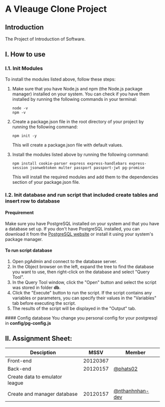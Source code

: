 
# A Vleauge Clone Project
## Introduction
The Project of Introduction of Software.

## I. How to use
###  I.1. Init Modules
To install the modules listed above, follow these steps:  
<ol> 
<li>Make sure that you have Node.js and npm (the Node.js package manager) installed on your system. You can check if you have them installed by running the following commands in your terminal:  

```console 
node -v  
npm -v
```
<li>
Create a package.json file in the root directory of your project by running the following command:  

```console
npm init -y
```
This will create a package.json file with default values.
<li> 
Install the modules listed above by running the following command:  

```console
npm install cookie-parser express express-handlebars express-session jsonwebtoken multer passport passport-jwt pg-promise
```
This will install the required modules and add them to the dependencies section of your package.json file.</li>
</ol>  

### I.2. Init database and run script that included create tables and insert row to database   
#### Prequirement  
Make sure you have PostgreSQL installed on your system and that you have a database set up. If you don't have PostgreSQL installed, you can download it from the <a href='https://www.postgresql.org/'>PostgreSQL website</a> or install it using your system's package manager.  
#### To run script database
<ol>
<li>Open pgAdmin and connect to the database server.</li>
<li>In the Object browser on the left, expand the tree to find the database you want to use, then right-click on the database and select "Query Tool".</li>
<li>In the Query Tool window, click the "Open" button and select the script was stored in folder <b>db</b>.</li>
<li>Click the "Execute" button to run the script. If the script contains any variables or parameters, you can specify their values in the "Variables" tab before executing the script.</li>
<li>The results of the script will be displayed in the "Output" tab.</li>
</ol>  
#### Config database  
You change you personal config for your postgresql in <b>config/pg-config.js</b>  

## II. Assignment Sheet:
| Desciption | MSSV | Member|
| --- | ----------- |-------|
| Front-end | 20120367 |
| Back-end | 20120157 |<a href='https://github.com/phats02'>@phats02</a>|
|Create data to emulator league|||
|Create and manager database|20120157|<a href='https://github.com/nthanhnhan-dev'>@nthanhnhan-dev</a>|
